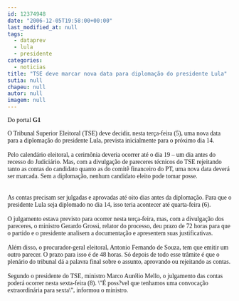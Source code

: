 ```yaml
---
id: 12374948
date: "2006-12-05T19:58:00+00:00"
last_modified_at: null
tags:
  - dataprev
  - lula
  - presidente
categories:
  - noticias
title: "TSE deve marcar nova data para diplomação do presidente Lula"
sutia: null
chapeu: null
autor: null
imagem: null
---
```

<p><P><FONT face=Verdana>Do&nbsp;portal&nbsp;<STRONG>G1</STRONG></FONT></P></p>
<p><P><FONT face=Verdana>O Tribunal Superior Eleitoral (TSE) deve decidir, nesta terça-feira (5), uma nova data para a diplomação do presidente Lula, prevista inicialmente para o próximo dia 14. <BR><BR>Pelo calendário eleitoral, a cerimônia deveria ocorrer até o dia 19 – um dia antes do recesso do Judiciário. Mas, com a divulgação de pareceres técnicos do TSE rejeitando tanto as contas do candidato quanto as do comitê financeiro do PT, uma nova data deverá ser marcada. Sem a diplomação, nenhum candidato eleito pode tomar posse.<BR><BR><BR>As contas precisam ser julgadas e aprovadas até oito dias antes da diplomação. Para que o presidente Lula seja diplomado no dia 14, isso teria acontecer até quarta-feira (6). <BR><BR>O julgamento estava previsto para ocorrer nesta terça-feira, mas, com a divulgação dos pareceres, o ministro Gerardo Grossi, relator do processo, deu prazo de 72 horas para que o partido e o presidente analisem a documentação e apresentem suas justificativas.<BR><BR>Além disso, o procurador-geral eleitoral, Antonio Fernando de Souza, tem que emitir um outro parecer. O prazo para isso é de 48 horas. Só depois de todo esse trâmite é que o plenário do tribunal dá a palavra final sobre o assunto, aprovando ou rejeitando as contas.<BR><BR>Segundo o presidente do TSE, ministro Marco Aurélio Mello, o julgamento das contas poderá ocorrer nesta sexta-feira (8). \"É poss?vel que tenhamos uma convocação extraordinária para sexta\", informou o ministro.<BR></P></FONT> </p>
